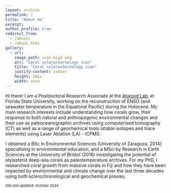 ```yaml
---
layout: archive
permalink: /
title: "About me"
excerpt: 
author_profile: true
redirect_from: 
  - /about/
  - /about.html
gallery:
  - url: 
    image_path: icon-big2.png
    alt: "Coral sclerochornology icon"
    title: "Coral sclerochornology icon"
    justify-content: center
    height: 50px
    width: auto
---
```


Hi there! I am a Postdoctoral Research Associate at the <a href='https://alyssaatwood.weebly.com/'> Atwood Lab</a>, at Florida State University, working on the reconstruction of ENSO (and seawater temperature in the Equatorial Pacific) during the Holocene. My main research interests include understanding how corals grow, their response to both natural and anthropogenic environmental changes and their use as paleoceanographic archives using computerised tomography (CT) as well as a range of geochemical tools (stable isotopes and trace elements) using Laser Ablation (LA) - ICPMS.

I obtained a BSc in Environmental Sciences (University of Zaragoza, 2014) specialising in environmental education, and a MSci by Research in Earth Sciences at the University of Bristol (2018) investigating the potential of stylasterid deep-sea corals as paleotemperature archives. For my PhD, I researched coral growth from massive corals in Fiji and how they have been impacted by environmental and climate change over the last three decades using both sclerochronological and geochemical proxies. 


<p style="font-size: 11px;"><i>Site last updated: October 2024</i></p>
